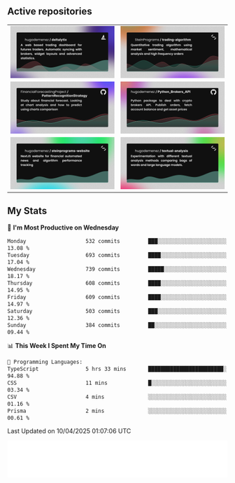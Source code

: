 ## Active repositories
|||
| ------------- | ------------- |
|[![Deltalytix](assets/deltalytix-preview.png)](https://github.com/hugodemenez/deltalytix)|[![Python Trading Algorithm](assets/base_python_architecture.png)](https://github.com/SteinPrograms/base-python-architecture)|
|[![Quantitative Prediction](assets/pattern_recognition_strategy.png)](https://github.com/FinancialForecastingProject/PatternRecognitionStrategy.git)|[![Broker SDK](assets/python_brokers_api.png)](https://github.com/hugodemenez/Python_Brokers_API)|
|[![NextJS Website](assets/steinprograms-website.png)](https://github.com/hugodemenez/steinprograms-website)|[![Textual](assets/textual-analysis.png)](https://github.com/hugodemenez/textual-analysis)|


## My Stats

<!--START_SECTION:waka-->
📅 **I'm Most Productive on Wednesday** 

```text
Monday                   532 commits         ███░░░░░░░░░░░░░░░░░░░░░░   13.08 % 
Tuesday                  693 commits         ████░░░░░░░░░░░░░░░░░░░░░   17.04 % 
Wednesday                739 commits         █████░░░░░░░░░░░░░░░░░░░░   18.17 % 
Thursday                 608 commits         ████░░░░░░░░░░░░░░░░░░░░░   14.95 % 
Friday                   609 commits         ████░░░░░░░░░░░░░░░░░░░░░   14.97 % 
Saturday                 503 commits         ███░░░░░░░░░░░░░░░░░░░░░░   12.36 % 
Sunday                   384 commits         ██░░░░░░░░░░░░░░░░░░░░░░░   09.44 % 
```


📊 **This Week I Spent My Time On** 

```text
💬 Programming Languages: 
TypeScript               5 hrs 33 mins       ████████████████████████░   94.88 % 
CSS                      11 mins             █░░░░░░░░░░░░░░░░░░░░░░░░   03.34 % 
CSV                      4 mins              ░░░░░░░░░░░░░░░░░░░░░░░░░   01.16 % 
Prisma                   2 mins              ░░░░░░░░░░░░░░░░░░░░░░░░░   00.61 % 
```


 Last Updated on 10/04/2025 01:07:06 UTC
<!--END_SECTION:waka-->

![Coding metrics](metrics.plugin.wakatime.svg)
